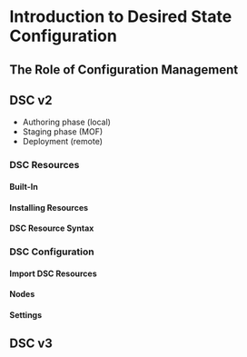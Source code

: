 # Introduction to Desired State Configuration

## The Role of Configuration Management

## DSC v2

- Authoring phase (local)
- Staging phase (MOF)
- Deployment (remote)

### DSC Resources

#### Built-In

#### Installing Resources

#### DSC Resource Syntax

### DSC Configuration

#### Import DSC Resources

#### Nodes

#### Settings

## DSC v3
